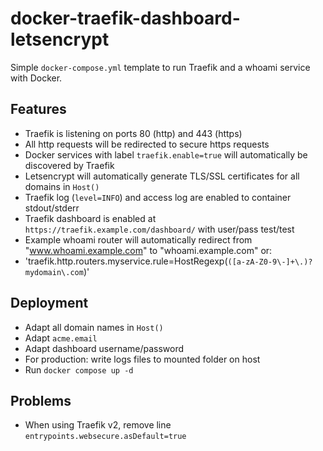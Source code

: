 # docker-traefik-dashboard-letsencrypt

Simple `docker-compose.yml` template to run Traefik and a whoami service with Docker.

## Features

- Traefik is listening on ports 80 (http) and 443 (https)
- All http requests will be redirected to secure https requests
- Docker services with label `traefik.enable=true` will automatically be discovered by Traefik
- Letsencrypt will automatically generate TLS/SSL certificates for all domains in `Host()`
- Traefik log (`level=INFO`) and access log are enabled to container stdout/stderr
- Traefik dashboard is enabled at `https://traefik.example.com/dashboard/` with user/pass test/test
- Example whoami router will automatically redirect from "www.whoami.example.com" to "whoami.example.com"
or:
- 'traefik.http.routers.myservice.rule=HostRegexp(`([a-zA-Z0-9\-]+\.)?mydomain\.com`)'

## Deployment

- Adapt all domain names in `Host()`
- Adapt `acme.email`
- Adapt dashboard username/password
- For production: write logs files to mounted folder on host
- Run `docker compose up -d`

## Problems

- When using Traefik v2, remove line `entrypoints.websecure.asDefault=true`
